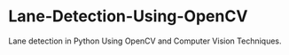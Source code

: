 # Lane-Detection-Using-OpenCV
Lane detection in Python Using OpenCV and Computer Vision Techniques.
